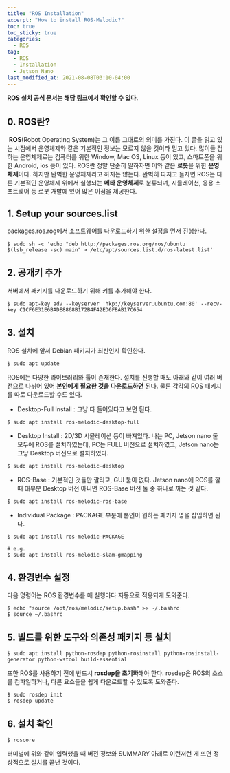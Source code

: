 ```yaml
---
title: "ROS Installation"
excerpt: "How to install ROS-Melodic?"
toc: true
toc_sticky: true
categories:
  - ROS
tag:
  - ROS
  - Installation
  - Jetson Nano
last_modified_at: 2021-08-08T03:10-04:00
---
```


**ROS 설치 공식 문서는 해당 [링크](http://wiki.ros.org/melodic/Installation/Ubuntu)에서 확인할 수 있다.**

## **0\. ROS란?**

 **ROS**(Robot Operating System)는 그 이름 그대로의 의미를 가진다. 이 글을 읽고 있는 시점에서 운영체제와 같은 기본적인 정보는 모르지 않을 것이라 믿고 있다. 많이들 접하는 운영체제로는 컴퓨터를 위한 Window, Mac OS, Linux 등이 있고, 스마트폰을 위한 Android, ios 등이 있다. ROS란 정말 단순히 말하자면 이와 같은 **로봇**을 위한 **운영체제**이다. 하지만 완벽한 운영체제라고 하지는 않는다. 완벽히 따지고 들자면 ROS는 다른 기본적인 운영체제 위에서 실행되는 **메타 운영체제**로 분류되며, 시뮬레이션, 응용 소프트웨어 등 로봇 개발에 있어 많은 이점을 제공한다.

## **1\. Setup your sources.list**

packages.ros.rog에서 소프트웨어를 다운로드하기 위한 설정을 먼저 진행한다.

```
$ sudo sh -c 'echo "deb http://packages.ros.org/ros/ubuntu $(lsb_release -sc) main" > /etc/apt/sources.list.d/ros-latest.list'
```

## **2\. 공개키 추가**

서버에서 패키지를 다운로드하기 위해 키를 추가해야 한다.

```
$ sudo apt-key adv --keyserver 'hkp://keyserver.ubuntu.com:80' --recv-key C1CF6E31E6BADE8868B172B4F42ED6FBAB17C654
```

## **3\. 설치**

ROS 설치에 앞서 Debian 패키지가 최신인지 확인한다.

```
$ sudo apt update
```

ROS에는 다양한 라이브러리와 툴이 존재한다. 설치를 진행할 때도 아래와 같이 여러 버전으로 나뉘어 있어 **본인에게 필요한 것을 다운로드하면** 된다. 물론 각각의 ROS 패키지를 따로 다운로드할 수도 있다.

-   Desktop-Full Install : 그냥 다 들어있다고 보면 된다.

```
$ sudo apt install ros-melodic-desktop-full
```

-   Desktop Install : 2D/3D 시뮬레이션 등이 빠져있다. 나는 PC, Jetson nano 둘 모두에 ROS를 설치하였는데, PC는 FULL 버전으로 설치하였고, Jetson nano는 그냥 Desktop 버전으로 설치하였다.

```
$ sudo apt install ros-melodic-desktop
```

-   ROS-Base : 기본적인 것들만 깔리고, GUI 툴이 없다. Jetson nano에 ROS를 깔 때 대부분 Desktop 버전 아니면 ROS-Base 버전 둘 중 하나로 까는 것 같다.

```
$ sudo apt install ros-melodic-ros-base
```

-   Individual Package : PACKAGE 부분에 본인이 원하는 패키지 명을 삽입하면 된다.

```
$ sudo apt install ros-melodic-PACKAGE

# e.g.
$ sudo apt install ros-melodic-slam-gmapping
```

## **4\. 환경변수 설정**

다음 명령어는 ROS 환경변수를 매 실행마다 자동으로 적용되게 도와준다.

```
$ echo "source /opt/ros/melodic/setup.bash" >> ~/.bashrc
$ source ~/.bashrc
```

## **5\. 빌드를 위한 도구와 의존성 패키지 등 설치**

```
$ sudo apt install python-rosdep python-rosinstall python-rosinstall-generator python-wstool build-essential
```

또한 ROS를 사용하기 전에 반드시 **rosdep을 초기화**해야 한다. rosdep은 ROS의 소스를 컴파일하거나, 다른 요소들을 쉽게 다운로드할 수 있도록 도와준다.

```
$ sudo rosdep init
$ rosdep update
```

## **6\. 설치 확인**

```
$ roscore
```

터미널에 위와 같이 입력했을 때 버전 정보와 SUMMARY 아래로 이런저런 게 뜨면 정상적으로 설치를 끝낸 것이다.
